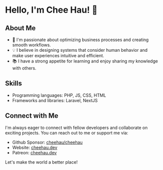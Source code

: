 # Hello, I'm Chee Hau! 👋

## About Me

- 🌱 I'm passionate about optimizing business processes and creating smooth workflows.
- 💡 I believe in designing systems that consider human behavior and make user experiences intuitive and efficient.
- 📚 I have a strong appetite for learning and enjoy sharing my knowledge with others.

## Skills

- Programming languages: PHP, JS, CSS, HTML
- Frameworks and libraries: Laravel, NextJS

## Connect with Me

I'm always eager to connect with fellow developers and collaborate on exciting projects. You can reach out to me or support me via:

- Github Sponsor: [cheehau/cheehau](https://github.com/sponsors/cheehau)
- Website: [cheehau.dev](https://cheehau.dev)
- Patreon: [cheehau.dev](https://patreon.com/user?u=95722521)


Let's make the world a better place!

